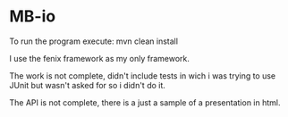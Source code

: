 # MB-io

To run the program execute: mvn clean install

I use the fenix framework as my only framework.

The work is not complete, didn't include tests in wich i was trying to use JUnit but wasn't asked for so i didn't do it.

The API is not complete, there is a just a sample of a presentation in html.